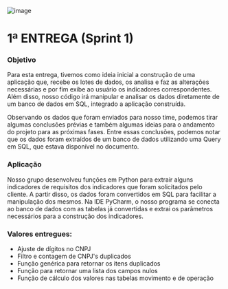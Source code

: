 ![image](https://user-images.githubusercontent.com/57918707/81295850-6e8c7d00-9047-11ea-98ea-f68549174851.png)

# 1ª ENTREGA (Sprint 1)

### Objetivo
<p>Para esta entrega, tivemos como ideia inicial a construção de uma aplicação que, recebe os lotes de dados, os analisa e faz as alterações necessárias e por fim exibe ao usuário os indicadores correspondentes. Além disso, nosso código irá manipular e analisar os dados diretamente de um banco de dados em SQL, integrado a aplicação construída.</p>
<p>Observando os dados que foram enviados para nosso time, podemos tirar algumas conclusões prévias e também algumas ideias para o andamento do projeto para as próximas fases. Entre essas conclusões, podemos notar que os dados foram extraídos de um banco de dados utilizando uma Query em SQL, que estava disponível no documento.</p>

### Aplicação
<p>Nosso grupo desenvolveu funções em Python para extrair alguns indicadores de requisitos dos indicadores que foram solicitados pelo cliente. A partir disso, os dados foram convertidos em SQL para facilitar a manipulação dos mesmos. Na IDE PyCharm, o nosso programa se conecta ao banco de dados com as tabelas já convertidas e extrai os parâmetros necessários para a construção dos indicadores.</p>

### Valores entregues: 
- Ajuste de dígitos no CNPJ
- Filtro e contagem de CNPJ's duplicados
- Função genérica para retornar os itens duplicados
- Função para retornar uma lista dos campos nulos
- Função de cálculo dos valores nas tabelas movimento e de operação
